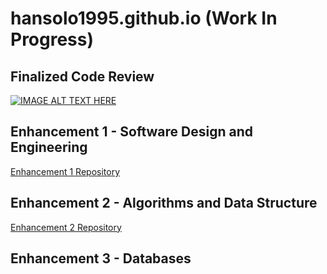 # hansolo1995.github.io (Work In Progress)

## Finalized Code Review
[![IMAGE ALT TEXT HERE](https://img.youtube.com/vi/j_bJwbsMZYc/0.jpg)](https://www.youtube.com/watch?v=j_bJwbsMZYc)

## Enhancement 1 - Software Design and Engineering
<a href="[https://web.site](https://github.com/hansolo1995/cs465-fullstack/tree/CS499Enhancement1)">Enhancement 1 Repository</a>

## Enhancement 2 - Algorithms and Data Structure
<a href="[https://web.site](https://github.com/hansolo1995/cs465-fullstack/tree/CS499Enhancement2)">Enhancement 2 Repository</a>

## Enhancement 3 - Databases
